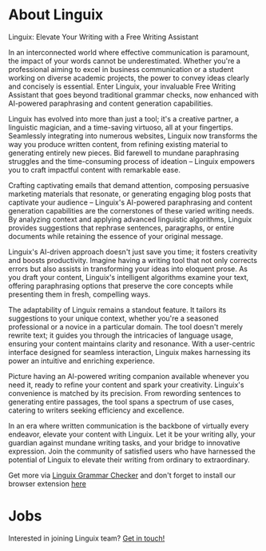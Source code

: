 # About Linguix

Linguix: Elevate Your Writing with a Free Writing Assistant

In an interconnected world where effective communication is paramount, the impact of your words cannot be underestimated. Whether you're a professional aiming to excel in business communication or a student working on diverse academic projects, the power to convey ideas clearly and concisely is essential. Enter Linguix, your invaluable Free Writing Assistant that goes beyond traditional grammar checks, now enhanced with AI-powered paraphrasing and content generation capabilities.

Linguix has evolved into more than just a tool; it's a creative partner, a linguistic magician, and a time-saving virtuoso, all at your fingertips. Seamlessly integrating into numerous websites, Linguix now transforms the way you produce written content, from refining existing material to generating entirely new pieces. Bid farewell to mundane paraphrasing struggles and the time-consuming process of ideation – Linguix empowers you to craft impactful content with remarkable ease.

Crafting captivating emails that demand attention, composing persuasive marketing materials that resonate, or generating engaging blog posts that captivate your audience – Linguix's AI-powered paraphrasing and content generation capabilities are the cornerstones of these varied writing needs. By analyzing context and applying advanced linguistic algorithms, Linguix provides suggestions that rephrase sentences, paragraphs, or entire documents while retaining the essence of your original message.

Linguix's AI-driven approach doesn't just save you time; it fosters creativity and boosts productivity. Imagine having a writing tool that not only corrects errors but also assists in transforming your ideas into eloquent prose. As you draft your content, Linguix's intelligent algorithms examine your text, offering paraphrasing options that preserve the core concepts while presenting them in fresh, compelling ways.

The adaptability of Linguix remains a standout feature. It tailors its suggestions to your unique context, whether you're a seasoned professional or a novice in a particular domain. The tool doesn't merely rewrite text; it guides you through the intricacies of language usage, ensuring your content maintains clarity and resonance. With a user-centric interface designed for seamless interaction, Linguix makes harnessing its power an intuitive and enriching experience.

Picture having an AI-powered writing companion available whenever you need it, ready to refine your content and spark your creativity. Linguix's convenience is matched by its precision. From rewording sentences to generating entire passages, the tool spans a spectrum of use cases, catering to writers seeking efficiency and excellence.

In an era where written communication is the backbone of virtually every endeavor, elevate your content with Linguix. Let it be your writing ally, your guardian against mundane writing tasks, and your bridge to innovative expression. Join the community of satisfied users who have harnessed the potential of Linguix to elevate their writing from ordinary to extraordinary.

Get more via [Linguix Grammar Checker](https://linguix.com/grammar-check) and don't forget to install our browser extension [here](https://chrome.google.com/webstore/detail/grammar-checker-and-writi/ndgklmlnheedegipcohgcbjhhgddendc)


# Jobs

Interested in joining Linguix team? [Get in touch!](hhttps://www.linkedin.com/in/morganmsk/)
